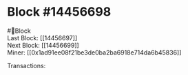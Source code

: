 
Block #14456698
===============
  
#🧊Block  
Last Block: [[14456697]]  
Next Block: [[14456699]]  
Miner: [[0x1ad91ee08f21be3de0ba2ba6918e714da6b45836]]  

 Transactions: